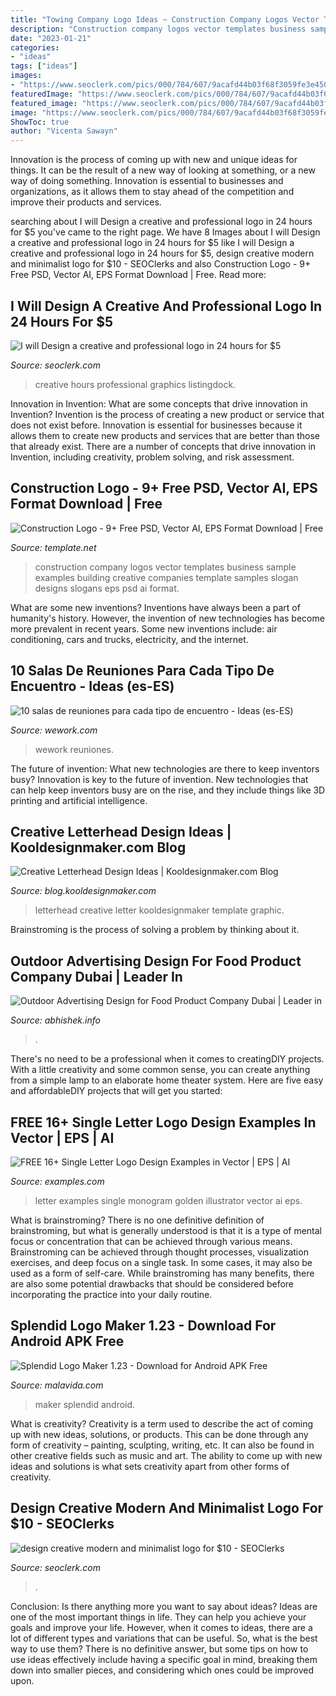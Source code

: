 ```yaml
---
title: "Towing Company Logo Ideas ~ Construction Company Logos Vector Templates Business Sample Examples Building Creative Companies Template Samples Slogan Designs Slogans Eps Psd Ai Format"
description: "Construction company logos vector templates business sample examples building creative companies template samples slogan designs slogans eps psd ai format"
date: "2023-01-21"
categories:
- "ideas"
tags: ["ideas"]
images:
- "https://www.seoclerk.com/pics/000/784/607/9acafd44b03f68f3059fe3e450cb6ab9.jpg"
featuredImage: "https://www.seoclerk.com/pics/000/784/607/9acafd44b03f68f3059fe3e450cb6ab9.jpg"
featured_image: "https://www.seoclerk.com/pics/000/784/607/9acafd44b03f68f3059fe3e450cb6ab9.jpg"
image: "https://www.seoclerk.com/pics/000/784/607/9acafd44b03f68f3059fe3e450cb6ab9.jpg"
ShowToc: true
author: "Vicenta Sawayn"
---
```



Innovation is the process of coming up with new and unique ideas for things. It can be the result of a new way of looking at something, or a new way of doing something. Innovation is essential to businesses and organizations, as it allows them to stay ahead of the competition and improve their products and services.

	

		
searching about I will Design a creative and professional logo in 24 hours for $5 you've came to the right page. We have 8 Images about I will Design a creative and professional logo in 24 hours for $5 like I will Design a creative and professional logo in 24 hours for $5, design creative modern and minimalist logo for $10 - SEOClerks and also Construction Logo - 9+ Free PSD, Vector AI, EPS Format Download | Free. Read more:
		
    
## I Will Design A Creative And Professional Logo In 24 Hours For $5

<img loading=lazy src="https://www.seoclerk.com/pics/000/784/607/9acafd44b03f68f3059fe3e450cb6ab9.jpg" onerror="this.onerror=null;this.src='https://tse4.mm.bing.net/th?id=OIP.msr9RLA_aPMFn-PkUMtquQHaEV&amp;pid=15.1';" alt="I will Design a creative and professional logo in 24 hours for $5">

_Source: seoclerk.com_

>creative hours professional graphics listingdock. 

	

Innovation in Invention: What are some concepts that drive innovation in Invention?
Invention is the process of creating a new product or service that does not exist before. Innovation is essential for businesses because it allows them to create new products and services that are better than those that already exist. There are a number of concepts that drive innovation in Invention, including creativity, problem solving, and risk assessment.

    
## Construction Logo - 9+ Free PSD, Vector AI, EPS Format Download | Free

<img loading=lazy src="https://images.template.net/wp-content/uploads/2017/01/24232521/Business-Construction-Logo.jpg" onerror="this.onerror=null;this.src='https://tse2.mm.bing.net/th?id=OIP.qLN0H4ZLkeG9ylQ4Y0UXkgHaE1&amp;pid=15.1';" alt="Construction Logo - 9+ Free PSD, Vector AI, EPS Format Download | Free">

_Source: template.net_

>construction company logos vector templates business sample examples building creative companies template samples slogan designs slogans eps psd ai format. 

	

What are some new inventions?
Inventions have always been a part of humanity's history. However, the invention of new technologies has become more prevalent in recent years. Some new inventions include: air conditioning, cars and trucks, electricity, and the internet.

    
## 10 Salas De Reuniones Para Cada Tipo De Encuentro - Ideas (es-ES)

<img loading=lazy src="https://www.wework.com/es-ES/ideas/wp-content/uploads/sites/13/2019/08/20190108-WeWork-Landmark-Center-Conference-Room-Member-Engagement-1-1.jpg" onerror="this.onerror=null;this.src='https://tse4.mm.bing.net/th?id=OIP.N-p6HIAV9n1MZ5rpK3IusgHaEN&amp;pid=15.1';" alt="10 salas de reuniones para cada tipo de encuentro - Ideas (es-ES)">

_Source: wework.com_

>wework reuniones. 

	

The future of invention: What new technologies are there to keep inventors busy?
Innovation is key to the future of invention. New technologies that can help keep inventors busy are on the rise, and they include things like 3D printing and artificial intelligence.

    
## Creative Letterhead Design Ideas | Kooldesignmaker.com Blog

<img loading=lazy src="http://blog.kooldesignmaker.com/wp-content/uploads/2013/04/Lh-big.jpg" onerror="this.onerror=null;this.src='https://tse2.mm.bing.net/th?id=OIP.9br7Y1C6HhRMrp-ci4bEvgHaJi&amp;pid=15.1';" alt="Creative Letterhead Design Ideas | Kooldesignmaker.com Blog">

_Source: blog.kooldesignmaker.com_

>letterhead creative letter kooldesignmaker template graphic. 

	

Brainstroming is the process of solving a problem by thinking about it.

    
## Outdoor Advertising Design For Food Product Company Dubai | Leader In

<img loading=lazy src="https://www.abhishek.info/wp-content/uploads/2020/05/Outdoor-Advertising-Design-for-Food-Product-Company-Dubai-800x533.jpg" onerror="this.onerror=null;this.src='https://tse4.mm.bing.net/th?id=OIP.1C-0F09FmM05B_SDVyPGdwHaE7&amp;pid=15.1';" alt="Outdoor Advertising Design for Food Product Company Dubai | Leader in">

_Source: abhishek.info_

>. 

	

There's no need to be a professional when it comes to creatingDIY projects. With a little creativity and some common sense, you can create anything from a simple lamp to an elaborate home theater system. Here are five easy and affordableDIY projects that will get you started: 

    
## FREE 16+ Single Letter Logo Design Examples In Vector | EPS | AI

<img loading=lazy src="https://images.examples.com/wp-content/uploads/2017/09/monogram-logo-with-golden-letter-a_23-2147660477-e1505204458951.jpg" onerror="this.onerror=null;this.src='https://tse1.mm.bing.net/th?id=OIP.okY6X7a4tW00dz0H3WxU0wHaFx&amp;pid=15.1';" alt="FREE 16+ Single Letter Logo Design Examples in Vector | EPS | AI">

_Source: examples.com_

>letter examples single monogram golden illustrator vector ai eps. 

	

What is brainstroming?
There is no one definitive definition of brainstroming, but what is generally understood is that it is a type of mental focus or concentration that can be achieved through various means. Brainstroming can be achieved through thought processes, visualization exercises, and deep focus on a single task. In some cases, it may also be used as a form of self-care. While brainstroming has many benefits, there are also some potential drawbacks that should be considered before incorporating the practice into your daily routine.

    
## Splendid Logo Maker 1.23 - Download For Android APK Free

<img loading=lazy src="https://imag.malavida.com/mvimgbig/download-fs/splendid-logo-maker-30311-8.jpg" onerror="this.onerror=null;this.src='https://tse3.mm.bing.net/th?id=OIP.XqZcVlNFPdWlSiqgCm853gHaPo&amp;pid=15.1';" alt="Splendid Logo Maker 1.23 - Download for Android APK Free">

_Source: malavida.com_

>maker splendid android. 

	

What is creativity?
Creativity is a term used to describe the act of coming up with new ideas, solutions, or products. This can be done through any form of creativity – painting, sculpting, writing, etc. It can also be found in other creative fields such as music and art. The ability to come up with new ideas and solutions is what sets creativity apart from other forms of creativity.

    
## Design Creative Modern And Minimalist Logo For $10 - SEOClerks

<img loading=lazy src="https://www.seoclerk.com/pics/000/907/162/6c66ae568c1d83b7fdd27d3185e01349.jpg" onerror="this.onerror=null;this.src='https://tse4.mm.bing.net/th?id=OIP.bGauVowdg7f90n0xheATSQHaFK&amp;pid=15.1';" alt="design creative modern and minimalist logo for $10 - SEOClerks">

_Source: seoclerk.com_

>. 

	

Conclusion: Is there anything more you want to say about ideas?
Ideas are one of the most important things in life. They can help you achieve your goals and improve your life. However, when it comes to ideas, there are a lot of different types and variations that can be useful. So, what is the best way to use them? There is no definitive answer, but some tips on how to use ideas effectively include having a specific goal in mind, breaking them down into smaller pieces, and considering which ones could be improved upon.

